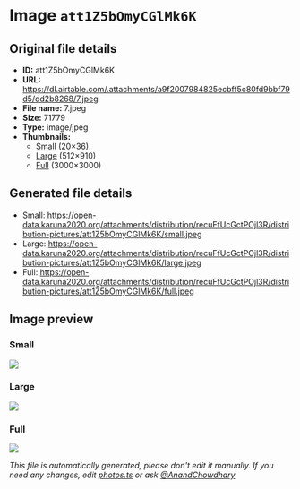 # Image `att1Z5bOmyCGlMk6K`

## Original file details

- **ID:** att1Z5bOmyCGlMk6K
- **URL:** https://dl.airtable.com/.attachments/a9f2007984825ecbff5c80fd9bbf79d5/dd2b8268/7.jpeg
- **File name:** 7.jpeg
- **Size:** 71779
- **Type:** image/jpeg
- **Thumbnails:**
  - [Small](https://dl.airtable.com/.attachmentThumbnails/1264f86d548a73449e9facf41063eaf8/8f460e5e) (20×36)
  - [Large](https://dl.airtable.com/.attachmentThumbnails/59450f279afcfd962114adb509650aee/d0680016) (512×910)
  - [Full](https://dl.airtable.com/.attachmentThumbnails/5c10bfb285ae5661061ab8372f1db56e/7014ed67) (3000×3000)

## Generated file details

- Small: https://open-data.karuna2020.org/attachments/distribution/recuFfUcGctPOjl3R/distribution-pictures/att1Z5bOmyCGlMk6K/small.jpeg
- Large: https://open-data.karuna2020.org/attachments/distribution/recuFfUcGctPOjl3R/distribution-pictures/att1Z5bOmyCGlMk6K/large.jpeg
- Full: https://open-data.karuna2020.org/attachments/distribution/recuFfUcGctPOjl3R/distribution-pictures/att1Z5bOmyCGlMk6K/full.jpeg

## Image preview

### Small

![](https://open-data.karuna2020.org/attachments/distribution/recuFfUcGctPOjl3R/distribution-pictures/att1Z5bOmyCGlMk6K/small.jpeg)

### Large

![](https://open-data.karuna2020.org/attachments/distribution/recuFfUcGctPOjl3R/distribution-pictures/att1Z5bOmyCGlMk6K/large.jpeg)

### Full

![](https://open-data.karuna2020.org/attachments/distribution/recuFfUcGctPOjl3R/distribution-pictures/att1Z5bOmyCGlMk6K/full.jpeg)

_This file is automatically generated, please don't edit it manually. If you need any changes, edit [photos.ts](/photos.ts) or ask [@AnandChowdhary](https://github.com/AnandChowdhary)_
